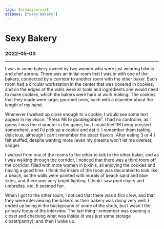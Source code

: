 ```yaml
---
tags: [dreamjournal]
aliases: ["Sexy Bakery"]
---
```


# Sexy Bakery
### 2022-05-03
---

I was in some bakery owned by two women who were just wearing bikinis and chef aprons. There was an initial room that I was in with one of the bakers, connected by a corridor to another room with the other baker. Each room had a circular workstation in the center that was covered in cookies, and on the edges of the walls were all tools and ingredients one would need to make cookies, which the bakers were hard at work making. The cookies that they made were large, gourmet ones, each with a diameter about the length of my hand.

Whenever I walked up close enough to a cookie, I would see some text appear in my vision: "Press RB to gooblegobble". I had no controller, as I guess I was the character in the game, but I could feel RB being pressed somewhere, and I'd pick up a cookie and eat it. I remember them tasting delicious, although I can't remember the exact flavors. After eating 3 or 4 I felt stuffed, despite wanting more (even my dreams won't let me overeat, sadge).

I walked from one of the rooms to the other to talk to the other baker, and as I was walking through the corridor, I noticed that there was a third room off the corridor, filled with more women in bikinis, all enjoying the cookies and having a good time. I think the inside of the room was decorated to look like a beach, as the walls were painted with murals of beach sand and blue skies, and there was very bright lighting. I think I saw pool chairs and umbrellas, etc. It seemed fun.

When I got to the other room, I noticed that there was a film crew, and that they were interviewing the bakers as their bakery was doing very well. I ended up being in the background of some of the shots, but I wasn't the primary focus of the interview. The last thing I remember was opening a closet and checking what was inside (it was just some storage closet/pantry), and then I woke up.